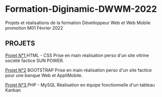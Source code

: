 # Formation-Diginamic-DWWM-2022
 Projets et réalisations de la formation Dévelloppeur Web et Web Mobile promotion M01 Février 2022

PROJETS
-
[Projet N°1 ](https://github.com/mikaeltrilles/Formation-Diginamic-DWWM-2022/tree/main/Projet01-HTML-CSS)  HTML - CSS Prise en main réalisation perso d'un site vitrine société factice SUN POWER.

[Projet N°2](https://github.com/mikaeltrilles/Formation-Diginamic-DWWM-2022/tree/main/Projet02-Bootstrap) BOOTSTRAP Prise en main réalisation perso d'un site factice pour une banque Web et AppliMobile.

[Projet N°3 ](https://github.com/mikaeltrilles/Formation-Diginamic-DWWM-2022/tree/main/Projet03-PHP-MySQL)  PHP - MySQL  Réalisation en équipe fonctionnelle d'un tableau Kanban
